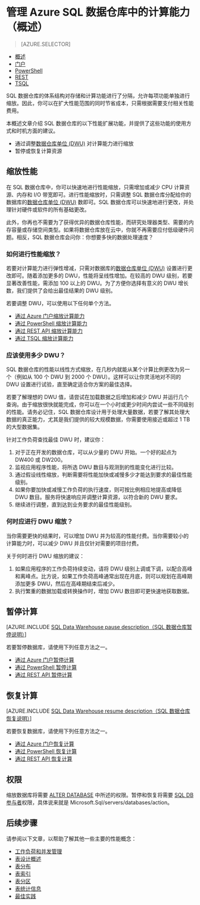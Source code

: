 <properties
   pageTitle="管理 Azure SQL 数据仓库中的计算能力（概述）| Azure"
   description="Azure SQL 数据仓库中的性能横向扩展功能。通过调整 DWU 数目进行横向扩展，或者通过暂停和恢复计算资源来节省成本。"
   services="sql-data-warehouse"
   documentationCenter="NA"
   authors="barbkess"
   manager="barbkess"
   editor=""/>  


<tags
   ms.service="sql-data-warehouse"
   ms.devlang="NA"
   ms.topic="article"
   ms.tgt_pltfrm="NA"
   ms.workload="data-services"
   ms.date="10/31/2016"
   wacn.date="12/12/2016"
   ms.author="barbkess;sonyama"/>  


# 管理 Azure SQL 数据仓库中的计算能力（概述）

> [AZURE.SELECTOR]
- [概述](/documentation/articles/sql-data-warehouse-manage-compute-overview/)
- [门户](/documentation/articles/sql-data-warehouse-manage-compute-portal/)
- [PowerShell](/documentation/articles/sql-data-warehouse-manage-compute-powershell/)
- [REST](/documentation/articles/sql-data-warehouse-manage-compute-rest-api/)
- [TSQL](/documentation/articles/sql-data-warehouse-manage-compute-tsql/)

SQL 数据仓库的体系结构对存储和计算功能进行了分隔，允许每项功能单独进行缩放。因此，你可以在扩大性能范围的同时节省成本，只需根据需要支付相关性能费用。

本概述文章介绍 SQL 数据仓库的以下性能扩展功能，并提供了这些功能的使用方式和时机方面的建议。

- 通过调整[数据仓库单位 (DWU)][data warehouse units (DWUs)] 对计算能力进行缩放
- 暂停或恢复计算资源

<a name="scale-performance-bk"></a>

## 缩放性能

在 SQL 数据仓库中，你可以快速地进行性能缩放，只需增加或减少 CPU 计算资源、内存和 I/O 带宽即可。进行性能缩放时，只需调整 SQL 数据仓库分配给你的数据库的[数据仓库单位 (DWU)][data warehouse units (DWUs)] 数即可。SQL 数据仓库可以快速地进行更改，并处理针对硬件或软件的所有基础更改。

此外，你再也不需要为了获得优异的数据仓库性能，而研究处理器类型、需要的内存容量或存储空间类型。如果将数据仓库放在云中，你就不再需要应付低级硬件问题。相反，SQL 数据仓库会问你：你想要多快的数据处理速度？

### 如何进行性能缩放？

若要对计算能力进行弹性增减，只需对数据库的[数据仓库单位 (DWU)][data warehouse units (DWUs)] 设置进行更改即可。随着添加更多的 DWU，性能将呈线性增加。在较高的 DWU 级别，若要显著改善性能，需添加 100 以上的 DWU。为了方便你选择有意义的 DWU 增长数，我们提供了会给出最佳结果的 DWU 级别。
 
若要调整 DWU，可以使用以下任何单个方法。

* [通过 Azure 门户缩放计算能力][Scale compute power with Azure portal]
* [通过 PowerShell 缩放计算能力][Scale compute power with PowerShell]
* [通过 REST API 缩放计算能力][Scale compute power with REST APIs]
* [通过 TSQL 缩放计算能力][Scale compute power with TSQL]

### 应该使用多少 DWU？
SQL 数据仓库的性能以线性方式缩放，在几秒内就能从某个计算比例更改为另一个（例如从 100 个 DWU 到 2000 个 DWU）。这样可以让你灵活地对不同的 DWU 设置进行试验，直至确定适合你方案的最佳选择。

若要了解理想的 DWU 值，请尝试在加载数据之后增加和减少 DWU 并运行几个查询。由于缩放很快就能完成，你可以在一个小时或更少时间内尝试一些不同级别的性能。请务必记住，SQL 数据仓库设计用于处理大量数据，若要了解其处理大数据的真正能力，尤其是我们提供的较大规模数据，你需要使用接近或超过 1 TB 的大型数据集。

针对工作负荷查找最佳 DWU 时，建议你：

1. 对于正在开发的数据仓库，可以从少量的 DWU 开始。一个好的起点为 DW400 或 DW200。
2. 监视应用程序性能，将所选 DWU 数目与观测到的性能变化进行比较。
3. 通过假设线性缩放，判断需要将性能加快或减慢多少才能达到要求的最佳性能级别。
4. 如果你要加快或减慢工作负荷的执行速度，则可按比例相应地提高或降低 DWU 数目。服务将快速响应并调整计算资源，以符合新的 DWU 要求。
5. 继续进行调整，直到达到业务要求的最佳性能级别。

### 何时应进行 DWU 缩放？
当你需要更快的结果时，可以增加 DWU 并为较高的性能付费。当你需要较小的计算能力时，可以减少 DWU 并且仅针对需要的项目付费。

关于何时进行 DWU 缩放的建议：

1. 如果应用程序的工作负荷持续变动，请将 DWU 级别上调或下调，以配合高峰和离峰点。比方说，如果工作负荷高峰通常出现在月底，则可以规划在高峰期添加更多 DWU，然后在高峰期结束后减少。
2. 执行繁重的数据加载或转换操作时，增加 DWU 数目即可更快速地获取数据。

<a name="pause-compute-bk"></a>

## 暂停计算

[AZURE.INCLUDE [SQL Data Warehouse pause description（SQL 数据仓库暂停说明）](../../includes/sql-data-warehouse-pause-description.md)]

若要暂停数据库，请使用下列任意方法之一。

* [通过 Azure 门户暂停计算][Pause compute with Azure portal]
* [通过 PowerShell 暂停计算][Pause compute with PowerShell]
* [通过 REST API 暂停计算][Pause compute with REST APIs]

<a name="resume-compute-bk"></a>

## 恢复计算

[AZURE.INCLUDE [SQL Data Warehouse resume description（SQL 数据仓库恢复说明）](../../includes/sql-data-warehouse-resume-description.md)]

若要恢复数据库，请使用下列任意方法之一。

- [通过 Azure 门户恢复计算][]
- [通过 PowerShell 恢复计算][]
- [通过 REST API 恢复计算][]

## 权限
缩放数据库将需要 [ALTER DATABASE][ALTER DATABASE] 中所述的权限。暂停和恢复将需要 [SQL DB 参与者][SQL DB Contributor]权限，具体说来就是 Microsoft.Sql/servers/databases/action。

<a name="next-steps-bk"></a>

## 后续步骤
请参阅以下文章，以帮助了解其他一些主要的性能概念：

* [工作负荷和并发管理][Workload and concurrency managment]
* [表设计概述][Table design overview]
* [表分布][Table distribution]
* [表索引][Table indexing]
* [表分区][Table partitioning]
* [表统计信息][Table statistics]
* [最佳实践][Best practices]

<!--Image reference-->

<!--Article references-->
[data warehouse units (DWUs)]: /documentation/articles/sql-data-warehouse-overview-what-is/#data-warehouse-units

[Scale compute power with Azure portal]: /documentation/articles/sql-data-warehouse-manage-compute-portal/#scale-compute-bk
[Scale compute power with PowerShell]: /documentation/articles/sql-data-warehouse-manage-compute-powershell/#scale-compute-bk
[Scale compute power with REST APIs]: /documentation/articles/sql-data-warehouse-manage-compute-rest-api/#scale-compute-bk
[Scale compute power with TSQL]: /documentation/articles/sql-data-warehouse-manage-compute-tsql/#scale-compute-bk

[capacity limits]: /documentation/articles/sql-data-warehouse-service-capacity-limits/

[Pause compute with Azure portal]: /documentation/articles/sql-data-warehouse-manage-compute-portal/#pause-compute-bk
[Pause compute with PowerShell]: /documentation/articles/sql-data-warehouse-manage-compute-powershell/#pause-compute-bk
[Pause compute with REST APIs]: /documentation/articles/sql-data-warehouse-manage-compute-rest-api/#pause-compute-bk

[通过 Azure 门户恢复计算]: /documentation/articles/sql-data-warehouse-manage-compute-portal/#resume-compute-bk
[通过 PowerShell 恢复计算]: /documentation/articles/sql-data-warehouse-manage-compute-powershell/#resume-compute-bk
[通过 REST API 恢复计算]: /documentation/articles/sql-data-warehouse-manage-compute-rest-api/#resume-compute-bk

[Workload and concurrency managment]: /documentation/articles/sql-data-warehouse-develop-concurrency/
[Table design overview]: /documentation/articles/sql-data-warehouse-tables-overview/
[Table distribution]: /documentation/articles/sql-data-warehouse-tables-distribute/
[Table indexing]: /documentation/articles/sql-data-warehouse-tables-index/
[Table partitioning]: /documentation/articles/sql-data-warehouse-tables-partition/
[Table statistics]: /documentation/articles/sql-data-warehouse-tables-statistics/
[Best practices]: /documentation/articles/sql-data-warehouse-best-practices/
[development overview]: /documentation/articles/sql-data-warehouse-overview-develop/

[SQL DB Contributor]: /documentation/articles/role-based-access-built-in-roles/#sql-db-contributor

<!--MSDN references-->
[ALTER DATABASE]: https://msdn.microsoft.com/zh-cn/library/mt204042.aspx

<!--Other Web references-->
[Azure portal]: http://portal.azure.cn/

<!---HONumber=Mooncake_1205_2016-->